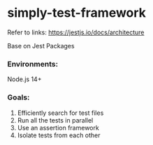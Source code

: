 # simply-test-framework
Refer to links: https://jestjs.io/docs/architecture

Base on Jest Packages

### Environments: 
Node.js 14+

### Goals:
1. Efficiently search for test files
2. Run all the tests in parallel
3. Use an assertion framework
4. Isolate tests from each other
